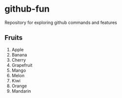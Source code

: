 # github-fun
Repository for exploring github commands and features

## Fruits
1. Apple
2. Banana
3. Cherry
4. Grapefruit
5. Mango
6. Melon
7. Kiwi
8. Orange
9. Mandarin
